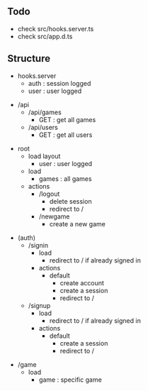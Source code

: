 ## Todo

- check src/hooks.server.ts
- check src/app.d.ts

## Structure

<!-- ============================ -->
- hooks.server
  - auth : session logged
  - user : user logged
<!-- ============================ -->
- /api
  - /api/games
    - GET : get all games
  - /api/users
    - GET : get all users
<!-- ============================ -->
- root
  - load layout
    - user : user logged
  - load
    - games : all games
  - actions
    - /logout
      - delete session
      - redirect to /
    - /newgame
      - create a new game
<!-- ============================ -->
- (auth)
  - /signin
    - load
      - redirect to / if already signed in
    - actions
      - default
        - create account
        - create a session
        - redirect to /
  - /signup
    - load
      - redirect to / if already signed in
    - actions
      - default
        - create a session
        - redirect to /
<!-- ============================ -->
- /game
  - load
    - game : specific game

